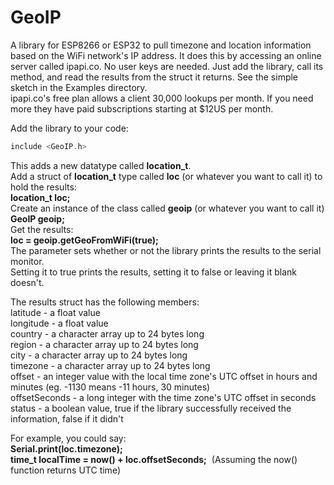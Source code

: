 # GeoIP
A library for ESP8266 or ESP32 to pull timezone and location information based on the WiFi network's IP address. 
It does this by accessing an online server called ipapi.co.
No user keys are needed. Just add the library, call its method, and read the results from the struct it returns. 
See the simple sketch in the Examples directory.    
ipapi.co's free plan allows a client 30,000 lookups per month. If you need more they have paid subscriptions starting 
at $12US per month. 

Add the library to your code:   
```c
include <GeoIP.h>
```
This adds a new datatype called <b>location_t</b>.    
Add a struct of <b>location_t</b> type called <b>loc</b> (or whatever you want to call it) to hold the results:    
<b>location_t loc;</b>    
Create an instance of the class called <b>geoip</b> (or whatever you want to call it)     
<b>GeoIP geoip;</b>     
Get the results:    
<b>loc = geoip.getGeoFromWiFi(true);</b>    
The parameter sets whether or not the library prints the results to the serial monitor.    
Setting it to true prints the results, setting it to false or leaving it blank doesn't.

The results struct has the following members:    
latitude - a float value            
longitude - a float value             
country - a character array up to 24 bytes long                      
region - a character array up to 24 bytes long       
city - a character array up to 24 bytes long         
timezone - a character array up to 24 bytes long   
offset - an integer value with the local time zone's UTC offset in hours and minutes (eg. -1130 means -11 hours, 30 minutes)<br>
offsetSeconds - a long integer with the time zone's UTC offset in seconds    
status - a boolean value, true if the library successfully received the information, false if it didn't    

For example, you could say:    
<b>Serial.print(loc.timezone);</b>    
<b>time_t localTime = now() + loc.offsetSeconds;</b>&nbsp;&nbsp;(Assuming the now() function returns UTC time)

